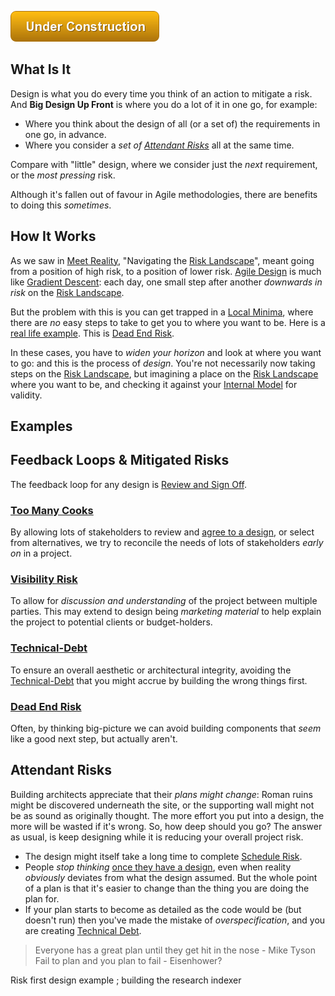 ![Under Construction](images/state/uc.png)


## What Is It

Design is what you do every time you think of an action to mitigate a risk.  And **Big Design Up Front** is where you do a lot of it in one go, for example:

 - Where you think about the design of all (or a set of) the requirements in one go, in advance.
 - Where you consider a _set of [Attendant Risks](Attendant-Risk)_ all at the same time.
 
Compare with "little" design, where we consider just the _next_ requirement, or the _most pressing_ risk. 
 
Although it's fallen out of favour in Agile methodologies, there are benefits to doing this _sometimes_. 

## How It Works  

As we saw in [Meet Reality](Meeting-Reality), "Navigating the [Risk Landscape](Risk-Landscape)", meant going from a position of high risk, to a position of lower risk.  [Agile Design](Agile) is much like [Gradient Descent](): each day, one small step after another _downwards in risk_ on the [Risk Landscape](Risk-Landscape).

But the problem with this is you can get trapped in a [Local Minima](), where there are _no_ easy steps to take to get you to where you want to be.  Here is a [real life example](Tradeoffs).  This is [Dead End Risk](Dead-End-Risk).

In these cases, you have to _widen your horizon_ and look at where you want to go:  and this is the process of _design_.  You're not necessarily now taking steps on the [Risk Landscape](Risk-Landscape), but imagining a place on the [Risk Landscape](Risk-Landscape) where you want to be, and checking it against your [Internal Model](Glossary#Internal-Model) for validity.

## Examples



## Feedback Loops & Mitigated Risks

The feedback loop for any design is [Review and Sign Off](Sign-Off).

### [Too Many Cooks](Too-Many-Cooks)

By allowing lots of stakeholders to review and [agree to a design](Sign-Off), or select from alternatives, we try to reconcile the needs of lots of stakeholders _early on_ in a project.

### [Visibility Risk](Visibility-Risk) 

To allow for _discussion and understanding_ of the project between multiple parties.  This may extend to design being _marketing material_ to help explain the project to potential clients or budget-holders.

### [Technical-Debt](Technical-Debt)

To ensure an overall aesthetic or architectural integrity, avoiding the [Technical-Debt](Technical-Debt) that you might accrue by building the wrong things first.

### [Dead End Risk](Dead-End-Risk)

Often, by thinking big-picture we can avoid building components that _seem_ like a good next step, but actually aren't.  

## Attendant Risks

Building architects appreciate that their _plans might change_:  Roman ruins might be discovered underneath the site, or the supporting wall might not be as sound as originally thought.  The more effort you put into a design, the more will be wasted if it's wrong.  So, how deep should you go?  The answer as usual, is keep designing while it is reducing your overall project risk.  

 - The design might itself take a long time to complete [Schedule Risk](Schedule-Risk).
 - People _stop thinking_ [once they have a design](Map-And-Territory), even when reality _obviously_ deviates from what the design assumed.  But the whole point of a plan is that it's easier to change than the thing you are doing the plan for.  
 - If your plan starts to become as detailed as the code would be (but doesn't run) then you've made the mistake of _overspecification_, and you are creating [Technical Debt](Technical-Debt).  
 
> Everyone has a great plan until they get hit in the nose - Mike Tyson
> Fail to plan and you plan to fail - Eisenhower?



Risk first design example ; building the research indexer
